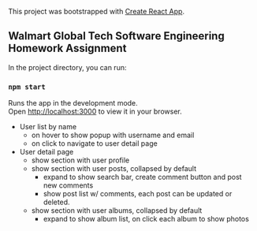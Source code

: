 This project was bootstrapped with [Create React App](https://github.com/facebook/create-react-app).

## Walmart Global Tech Software Engineering Homework Assignment

In the project directory, you can run:

### `npm start`

Runs the app in the development mode.\
Open [http://localhost:3000](http://localhost:3000) to view it in your browser.

- User list by name
  - on hover to show popup with username and email
  - on click to navigate to user detail page
- User detail page
  - show section with user profile
  - show section with user posts, collapsed by default
      - expand to show search bar, create comment button and post new comments
      - show post list w/ comments, each post can be updated or deleted.
  - show section with user albums, collapsed by default
      - expand to show album list, on click each album to show photos
